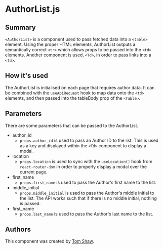 # AuthorList.js

## Summary

`<AuthorList>` is a component used to pass fetched data into a `<table>` element. Using the proper HTML elements, AuthorList outputs a semantically correct `<tr>` which allows props to be passed into the `<td>` elements. Another component is used, `<Td>`, in order to pass links into a `<td>`.

## How it's used

The AuthorList is initialised on each page that requires author data. It can be combined with the `useApiRequest` hook to map data onto the `<td>` elements, and then passed into the tableBody prop of the `<Table>`.

## Parameters

There are some parameters that can be passed to the AuthorList.

- author_id
  - `props.author_id` is used to pass an Author ID to the list. This is used as a key and displayed within the `<Td>` component to display a modal.
- location
  - `props.location` is used to sync with the `useLocation()` hook from `react-router-dom` in order to properly display a modal over the current page.
- first_name
  - `props.first_name` is used to pass the Author's first name to the list.
- middle_initial
  - `props.middle_initial` is used to pass the Author's middle initial to the list. The API works such that if there is no middle initial, nothing is passed.
- first_name
  - `props.last_name` is used to pass the Author's last name to the list.

## Authors

This component was created by [Tom Shaw](https://github.com/tomshaw650).
